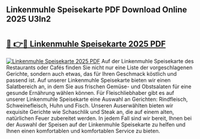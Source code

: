 ## Linkenmuhle Speisekarte PDF Download Online 2025 U3ln2

# <h2><a href="http://gc65b33.nevu.top/?p=Linkenmuhle+Speisekarte">🔗 👉🔴 Linkenmuhle Speisekarte 2025 PDF</a></h2>

[![Linkenmuhle Speisekarte 2025 PDF](https://i.imgur.com/dBaPXMq.png)](http://gc65b33.nevu.top/?p=Linkenmuhle+Speisekarte)
Auf der Linkenmuhle Speisekarte des Restaurants oder Cafés finden Sie nicht nur eine Liste der vorgeschlagenen Gerichte, sondern auch etwas, das für Ihren Geschmack köstlich und passend ist. Auf unserer Linkenmuhle Speisekarte bieten wir einen Salatbereich an, in dem Sie aus frischen Gemüse- und Obstsalaten für eine gesunde Ernährung wählen können. Für Fleischliebhaber gibt es auf unserer Linkenmuhle Speisekarte eine Auswahl an Gerichten: Rindfleisch, Schweinefleisch, Huhn und Fisch. Unseren Auserwählten bieten wir exquisite Gerichte wie Schaschlik und Steak an, die auf einem alten, natürlichen Feuer zubereitet werden. In jedem Fall sind wir bereit, Ihnen bei der Auswahl der Speisen auf der Linkenmuhle Speisekarte zu helfen und Ihnen einen komfortablen und komfortablen Service zu bieten.
